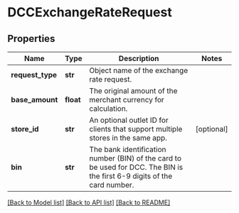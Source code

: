 # DCCExchangeRateRequest

## Properties
Name | Type | Description | Notes
------------ | ------------- | ------------- | -------------
**request_type** | **str** | Object name of the exchange rate request. | 
**base_amount** | **float** | The original amount of the merchant currency for calculation. | 
**store_id** | **str** | An optional outlet ID for clients that support multiple stores in the same app. | [optional] 
**bin** | **str** | The bank identification number (BIN) of the card to be used for DCC. The BIN is the first 6-9 digits of the card number. | 

[[Back to Model list]](../README.md#documentation-for-models) [[Back to API list]](../README.md#documentation-for-api-endpoints) [[Back to README]](../README.md)


